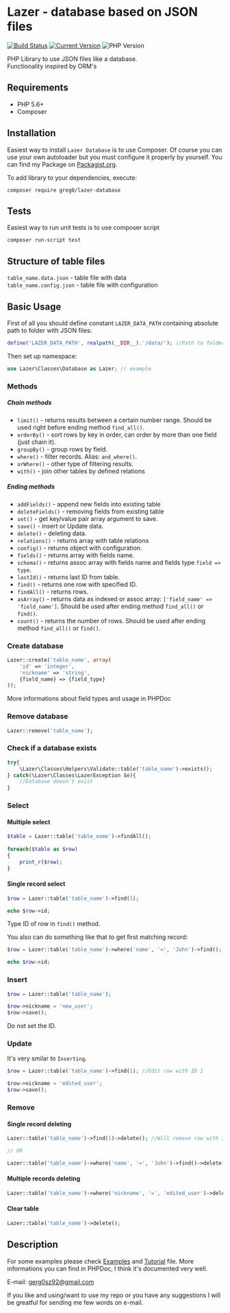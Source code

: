 Lazer - database based on JSON files
====================================
[![Build Status](https://travis-ci.org/Greg0/Lazer-Database.svg?branch=master)](https://travis-ci.org/Greg0/Lazer-Database)
[![Current Version](https://img.shields.io/packagist/v/greg0/lazer-database.svg)](https://packagist.org/packages/greg0/lazer-database#latest)
![PHP Version](https://img.shields.io/packagist/php-v/greg0/lazer-database.svg)

PHP Library to use JSON files like a database.   
Functionality inspired by ORM's

Requirements
------------
- PHP 5.6+
- Composer

Installation
------------
Easiest way to install `Lazer Database` is to use Composer. Of course you can use your own autoloader but you must configure it properly by yourself. You can find my Package on [Packagist.org](https://packagist.org/packages/greg0/lazer-database).

To add library to your dependencies, execute:
```
composer require greg0/lazer-database
```

Tests
-----
Easiest way to run unit tests is to use composer script 
```
composer run-script test
```

Structure of table files
-------

`table_name.data.json` - table file with data   
`table_name.config.json` - table file with configuration 

    
Basic Usage
-----------

First of all you should define constant `LAZER_DATA_PATH` containing absolute path to folder with JSON files:
```php
define('LAZER_DATA_PATH', realpath(__DIR__).'/data/'); //Path to folder with tables
```

Then set up namespace:
```php
use Lazer\Classes\Database as Lazer; // example
```

### Methods

##### Chain methods

- `limit()` - returns results between a certain number range. Should be used right before ending method `find_all()`.
- `orderBy()` - sort rows by key in order, can order by more than one field (just chain it). 
- `groupBy()` - group rows by field.
- `where()` - filter records. Alias: `and_where()`.
- `orWhere()` - other type of filtering results. 
- `with()` - join other tables by defined relations

##### Ending methods

- `addFields()` - append new fields into existing table
- `deleteFields()` - removing fields from existing table
- `set()` - get key/value pair array argument to save.
- `save()` - insert or Update data.
- `delete()` - deleting data.
- `relations()` - returns array with table relations
- `config()` - returns object with configuration.
- `fields()` - returns array with fields name.
- `schema()` - returns assoc array with fields name and fields type `field => type`.
- `lastId()` - returns last ID from table.
- `find()` - returns one row with specified ID.
- `findAll()` - returns rows.
- `asArray()` - returns data as indexed or assoc array: `['field_name' => 'field_name']`. Should be used after ending method `find_all()` or `find()`.
- `count()` - returns the number of rows. Should be used after ending method `find_all()` or `find()`.

### Create database
```php
Lazer::create('table_name', array(
    'id' => 'integer',
    'nickname' => 'string',
    {field_name} => {field_type}
));
```
More informations about field types and usage in PHPDoc
	
### Remove database
```php
Lazer::remove('table_name');
```

### Check if a database exists
```php
try{
    \Lazer\Classes\Helpers\Validate::table('table_name')->exists();
} catch(\Lazer\Classes\LazerException $e){
    //Database doesn't exist
}
```

### Select

#### Multiple select
```php
$table = Lazer::table('table_name')->findAll();
    
foreach($table as $row)
{
    print_r($row);
}
```
#### Single record select
```php
$row = Lazer::table('table_name')->find(1);

echo $row->id;
```
Type ID of row in `find()` method.

You also can do something like that to get first matching record:
```php
$row = Lazer::table('table_name')->where('name', '=', 'John')->find();

echo $row->id;
```

### Insert
```php
$row = Lazer::table('table_name');

$row->nickname = 'new_user';
$row->save();
```
Do not set the ID.

### Update

It's very smilar to `Inserting`.
```php
$row = Lazer::table('table_name')->find(1); //Edit row with ID 1

$row->nickname = 'edited_user';
$row->save();
```
### Remove

#### Single record deleting
```php
Lazer::table('table_name')->find(1)->delete(); //Will remove row with ID 1

// OR

Lazer::table('table_name')->where('name', '=', 'John')->find()->delete(); //Will remove John from DB

```
#### Multiple records deleting
```php
Lazer::table('table_name')->where('nickname', '=', 'edited_user')->delete();
```
#### Clear table
```php
Lazer::table('table_name')->delete();
```

Description
-----------
For some examples please check 
[Examples](docs/examples.md) and [Tutorial](docs/tutorial.md) file.
More informations you can find in PHPDoc, I think it's documented very well.

E-mail: <gerg0sz92@gmail.com>

If you like and using/want to use my repo or you have any suggestions I will be greatful for sending me few words on e-mail.
